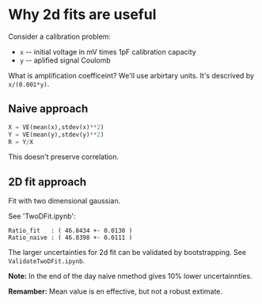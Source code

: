 # Why 2d fits are useful

Consider a calibration problem:
  * `x` -- initial voltage in mV times 1pF calibration capacity
  * `y` -- aplified signal Coulomb

What is amplification coefficeint? We'll use arbirtary units.
It's descrived by `x/(0.001*y)`.

## Naive approach 

```python
X = VE(mean(x),stdev(x)**2)
Y = VE(mean(y),stdev(y)**2)
R = Y/X
```

This doesn't preserve correlation.

## 2D fit approach

Fit with two dimensional gaussian.

See 'TwoDFit.ipynb':
```
Ratio_fit   : ( 46.8434 +- 0.0130 ) 
Ratio_naive : ( 46.8398 +- 0.0111 )
```

The larger uncertainties for 2d fit can be validated by bootstrapping.
See `ValidateTwoDFit.ipynb`.


**Note:** In the end of the day naive nmethod gives 10% lower uncertainnties.

**Remamber:** Mean value is en effective, but not a robust extimate.
